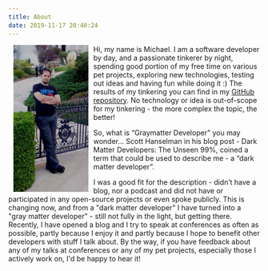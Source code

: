 ```yaml
---
title: About
date: 2019-11-17 20:40:24
---
```

<img align="left" style="margin-right:10px; margin-left:10px;" width="150" src="me_large.jpg" />

Hi, my name is Michael. I am a software developer by day, and a passionate tinkerer by night, spending good portion of my free time on various pet projects, exploring new technologies, testing out ideas and having fun while doing it :)
The results of my tinkering you can find in my [GitHub repository](https://github.com/myarichuk). No technology or idea is out-of-scope for my tinkering - the more complex the topic, the better!

So, what is “Graymatter Developer” you may wonder...
Scott Hanselman in his blog post - Dark Matter Developers: The Unseen 99%, coined a term that could be used to describe me - a “dark matter developer”.

I was a good fit for the description - didn’t have a blog, nor a podcast and did not have or participated in any open-source projects or even spoke publicly. This is changing now, and from a "dark matter developer" I have turned into a "gray matter developer" - still not fully in the light, but getting there. Recently, I have opened a blog and I try to speak at conferences as often as possible, partly because I enjoy it and partly because I hope to benefit other developers with stuff I talk about. 
By the way, if you have feedback about any of my talks at conferences or any of my pet projects, especially those I actively work on, I'd be happy to hear it!
